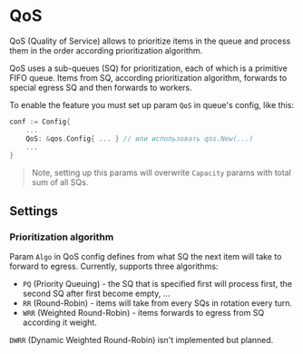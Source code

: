 # QoS

QoS (Quality of Service) allows to prioritize items in the queue and process them in the order according prioritization
algorithm.

QoS uses a sub-queues (SQ) for prioritization, each of which is a primitive FIFO queue. Items from SQ, according
prioritization algorithm, forwards to special egress SQ and then forwards to workers.

To enable the feature you must set up param `QoS` in queue's config, like this:
```go
conf := Config{
	...
	QoS: &qos.Config{ ... } // или использовать qos.New(...)
	...
}
```

> Note, setting up this params will overwrite `Capacity` params with total sum of all SQs.

## Settings

### Prioritization algorithm

Param `Algo` in QoS config defines from what SQ the next item will take to forward to egress. Currently, supports three
algorithms:
* `PQ` (Priority Queuing) - the SQ that is specified first will process first, the second SQ after first become empty, ...
* `RR` (Round-Robin) - items will take from every SQs in rotation every turn.
* `WRR` (Weighted Round-Robin) - items forwards to egress from SQ according it weight.

`DWRR` (Dynamic Weighted Round-Robin) isn't implemented but planned.
